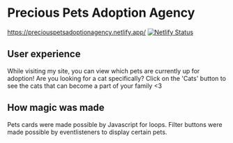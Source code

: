 # Precious Pets Adoption Agency

https://preciouspetsadoptionagency.netlify.app/
[![Netlify Status](https://api.netlify.com/api/v1/badges/6c0354ae-873e-4c32-bb13-440521ce51af/deploy-status)](https://app.netlify.com/sites/preciouspetsadoptionagency/deploys)


## User experience
While visiting my site, you can view which pets are currently up for adoption! Are you looking for a cat specifically? Click on the 'Cats' button to see the cats that can become a part of your family <3


## How magic was made
Pets cards were made possible by Javascript for loops. Filter buttons were made possible by eventlisteners to display certain pets.

